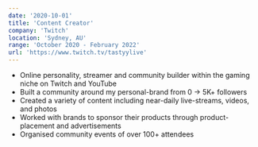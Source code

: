 ```yaml
---
date: '2020-10-01'
title: 'Content Creator'
company: 'Twitch'
location: 'Sydney, AU'
range: 'October 2020 - February 2022'
url: 'https://www.twitch.tv/tastyylive'
---
```


- Online personality, streamer and community builder within the gaming niche on Twitch and YouTube
- Built a community around my personal-brand from 0 -> 5K+ followers
- Created a variety of content including near-daily live-streams, videos, and photos
- Worked with brands to sponsor their products through product-placement and advertisements
- Organised community events of over 100+ attendees
